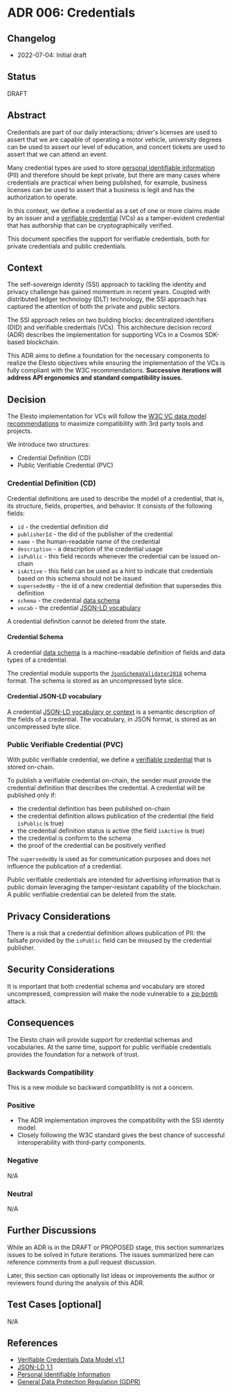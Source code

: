 # ADR 006: Credentials

## Changelog

- 2022-07-04: Initial draft

## Status

DRAFT

## Abstract

Credentials are part of our daily interactions; driver's licenses are used to assert that we are capable of operating a motor vehicle, university degrees can be used to assert our level of education, and concert tickets are used to assert that we can attend an event.

Many credential types are used to store [personal identifiable information](https://en.wikipedia.org/wiki/Personal_data) (PII) and therefore should be kept private, but there are many cases where credentials are practical when being published, for example, business licenses can be used to assert that a business is legit and has the authorization to operate.

In this context, we define a credential as a set of one or more claims made by an issuer and a [verifiable credential](https://www.w3.org/TR/2022/REC-vc-data-model-20220303/) (VCs) as a tamper-evident credential that has authorship that can be cryptographically verified.

This document specifies the support for verifiable credentials, both for private credentials and public credentials.

## Context

The self-sovereign identity (SSI) approach to tackling the identity and privacy challenge has gained momentum in recent years. Coupled with distributed ledger technology (DLT) technology, the SSI approach has captured the attention of both the private and public sectors.

The SSI approach relies on two building blocks: decentralized identifiers (DID) and verifiable credentials (VCs). This architecture decision record (ADR) describes the implementation for supporting VCs in a Cosmos SDK-based blockchain.

This ADR aims to define a foundation for the necessary components to realize the Elesto objectives while ensuring the implementation of the VCs is fully compliant with the W3C recommendations. **Successive iterations will address API ergonomics and standard compatibility issues.**

## Decision

The Elesto implementation for VCs will follow the [W3C VC data model recommendations](https://www.w3.org/TR/2022/REC-vc-data-model-20220303/) to maximize compatibility with 3rd party tools and projects.


We introduce two structures: 

- Credential Definition (CD) 
- Public Verifiable Credential (PVC)


### Credential Definition (CD)

Credential definitions are used to describe the model of a credential, that is, its structure, fields, properties, and behavior. It consists of the following fields:

- `id` - the credential definition did
- `publisherId` - the did of the publisher of the credential
- `name` - the human-readable name of the credential 
- `description` - a description of the credential usage
- `isPublic` - this field records whenever the credential can be issued on-chain
- `isActive` - this field can be used as a hint to indicate that credentials based on this schema should not be issued
- `supersededBy` - the id of a new credential definition that supersedes this definition 
- `schema` - the credential [data schema](#credential-schema) 
- `vocab` - the credential [JSON-LD vocabulary](#credential-json-ld-vocabulary)

A credential definition cannot be deleted from the state. 

#### Credential Schema

A credential [data schema](https://www.w3.org/TR/vc-data-model/#data-schemas) is a machine-readable definition of fields and data types of a credential. 

The credential module supports the [`JsonSchemaValidator2018`](https://w3c-ccg.github.io/vc-json-schemas/v1/index.html) schema format. The schema is stored as an uncompressed byte slice. 
  
#### Credential JSON-LD vocabulary

A credential [JSON-LD vocabulary or context](https://www.w3.org/TR/json-ld11/#the-context) is a semantic description of the fields of a credential. The vocabulary, in JSON format, is stored as an uncompressed byte slice.
  

### Public Verifiable Credential (PVC)

With public verifiable credential, we define a [verifiable credential](https://www.w3.org/TR/2022/REC-vc-data-model-20220303/) that is stored on-chain. 

To publish a verifiable credential on-chain, the sender must provide the credential definition that describes the credential. A credential will be published only if:

- the credential definition has been published on-chain
- the credential definition allows publication of the credential (the field `isPublic` is true)
- the credential definition status is active (the field `isActive` is true)
- the credential is conform to the schema
- the proof of the credential can be positively verified

The `supersededBy` is used as for communication purposes and does not influence the publication of a credential. 
  
Public verifiable credentials are intended for advertising information that is public domain leveraging the tamper-resistant capability of the blockchain. A public verifiable credential can be deleted from the state.

## Privacy Considerations

There is a risk that a credential definition allows publication of PII: the failsafe provided by the `isPublic` field can be misused by the credential publisher.   

## Security Considerations

It is important that both credential schema and vocabulary are stored uncompressed, compression will make the node vulnerable to a [zip bomb](https://en.wikipedia.org/wiki/Zip_bomb) attack. 
## Consequences

The Elesto chain will provide support for credential schemas and vocabularies. At the same time, support for public verifiable credentials provides the 
foundation for a network of trust.
  
### Backwards Compatibility

This is a new module so backward compatibility is not a concern.

### Positive


- The ADR implementation improves the compatibility with the SSI identity model.
- Closely following the W3C standard gives the best chance of successful interoperability with third-party components.

### Negative

N/A

### Neutral

N/A

## Further Discussions

While an ADR is in the DRAFT or PROPOSED stage, this section summarizes issues to be solved in future iterations. The issues summarized here can reference comments from a pull request discussion.

Later, this section can optionally list ideas or improvements the author or reviewers found during the analysis of this ADR.

## Test Cases [optional]

N/A

## References

- [Verifiable Credentials Data Model v1.1](https://www.w3.org/TR/2022/REC-vc-data-model-20220303/)
- [JSON-LD 1.1](https://www.w3.org/TR/2020/REC-json-ld11-20200716/)
- [Personal Identifiable Information](https://en.wikipedia.org/wiki/Personal_data)
- [General Data Protection Regulation (GDPR)](https://eur-lex.europa.eu/eli/reg/2016/679/oj)